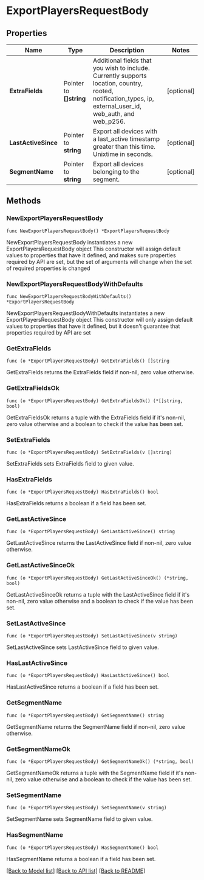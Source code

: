 # ExportPlayersRequestBody

## Properties

Name | Type | Description | Notes
------------ | ------------- | ------------- | -------------
**ExtraFields** | Pointer to **[]string** | Additional fields that you wish to include. Currently supports location, country, rooted, notification_types, ip, external_user_id, web_auth, and web_p256. | [optional] 
**LastActiveSince** | Pointer to **string** | Export all devices with a last_active timestamp greater than this time.  Unixtime in seconds. | [optional] 
**SegmentName** | Pointer to **string** | Export all devices belonging to the segment. | [optional] 

## Methods

### NewExportPlayersRequestBody

`func NewExportPlayersRequestBody() *ExportPlayersRequestBody`

NewExportPlayersRequestBody instantiates a new ExportPlayersRequestBody object
This constructor will assign default values to properties that have it defined,
and makes sure properties required by API are set, but the set of arguments
will change when the set of required properties is changed

### NewExportPlayersRequestBodyWithDefaults

`func NewExportPlayersRequestBodyWithDefaults() *ExportPlayersRequestBody`

NewExportPlayersRequestBodyWithDefaults instantiates a new ExportPlayersRequestBody object
This constructor will only assign default values to properties that have it defined,
but it doesn't guarantee that properties required by API are set

### GetExtraFields

`func (o *ExportPlayersRequestBody) GetExtraFields() []string`

GetExtraFields returns the ExtraFields field if non-nil, zero value otherwise.

### GetExtraFieldsOk

`func (o *ExportPlayersRequestBody) GetExtraFieldsOk() (*[]string, bool)`

GetExtraFieldsOk returns a tuple with the ExtraFields field if it's non-nil, zero value otherwise
and a boolean to check if the value has been set.

### SetExtraFields

`func (o *ExportPlayersRequestBody) SetExtraFields(v []string)`

SetExtraFields sets ExtraFields field to given value.

### HasExtraFields

`func (o *ExportPlayersRequestBody) HasExtraFields() bool`

HasExtraFields returns a boolean if a field has been set.

### GetLastActiveSince

`func (o *ExportPlayersRequestBody) GetLastActiveSince() string`

GetLastActiveSince returns the LastActiveSince field if non-nil, zero value otherwise.

### GetLastActiveSinceOk

`func (o *ExportPlayersRequestBody) GetLastActiveSinceOk() (*string, bool)`

GetLastActiveSinceOk returns a tuple with the LastActiveSince field if it's non-nil, zero value otherwise
and a boolean to check if the value has been set.

### SetLastActiveSince

`func (o *ExportPlayersRequestBody) SetLastActiveSince(v string)`

SetLastActiveSince sets LastActiveSince field to given value.

### HasLastActiveSince

`func (o *ExportPlayersRequestBody) HasLastActiveSince() bool`

HasLastActiveSince returns a boolean if a field has been set.

### GetSegmentName

`func (o *ExportPlayersRequestBody) GetSegmentName() string`

GetSegmentName returns the SegmentName field if non-nil, zero value otherwise.

### GetSegmentNameOk

`func (o *ExportPlayersRequestBody) GetSegmentNameOk() (*string, bool)`

GetSegmentNameOk returns a tuple with the SegmentName field if it's non-nil, zero value otherwise
and a boolean to check if the value has been set.

### SetSegmentName

`func (o *ExportPlayersRequestBody) SetSegmentName(v string)`

SetSegmentName sets SegmentName field to given value.

### HasSegmentName

`func (o *ExportPlayersRequestBody) HasSegmentName() bool`

HasSegmentName returns a boolean if a field has been set.


[[Back to Model list]](../README.md#documentation-for-models) [[Back to API list]](../README.md#documentation-for-api-endpoints) [[Back to README]](../README.md)


